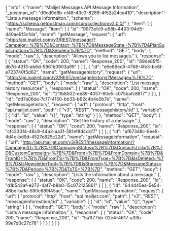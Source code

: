 {
  "info": {
    "name": "Mailjet Messages API Message Information",
    "_postman_id": "d9cd9d8b-cf48-43c3-8288-4f52a24ea410",
    "description": "Lists a message informaiton.",
    "schema": "https://schema.getpostman.com/json/collection/v2.0.0/"
  },
  "item": [
    {
      "name": "Message",
      "item": [
        {
          "id": "9973efc9-e58b-4403-94d5-d40ae9f3cfda",
          "name": "getMessage",
          "request": {
            "url": "http://api.mailjet.com/v3/REST/message/?Campaign=%7B%7D&Contact=%7B%7D&MessageState=%7B%7D&PlanSubscription=%7B%7D&Sender=%7B%7D",
            "method": "GET",
            "body": {
              "mode": "raw"
            },
            "description": "Allows you to list messages."
          },
          "response": [
            {
              "status": "OK",
              "code": 200,
              "name": "Response_200",
              "id": "89de85f5-db7d-4313-ab6d-5961b0903a99"
            }
          ]
        },
        {
          "id": "e6e86ed5-4768-4fe3-bc6f-e723740f5d62",
          "name": "getMessagehistory",
          "request": {
            "url": "http://api.mailjet.com/v3/REST/messagehistory/?Message=%7B%7D",
            "method": "GET",
            "body": {
              "mode": "raw"
            },
            "description": "List message history resources"
          },
          "response": [
            {
              "status": "OK",
              "code": 200,
              "name": "Response_200",
              "id": "21fb8502-ee89-4057-90e5-c075bafc8817"
            }
          ]
        },
        {
          "id": "dd7a06de-7c17-4150-bb33-b62c4b4e0b7e",
          "name": "getMessagehistory",
          "request": {
            "url": {
              "protocol": "http",
              "host": "api.mailjet.com",
              "path": [
                "v3",
                "REST",
                "messagehistory/:id"
              ],
              "variable": [
                {
                  "id": "id",
                  "value": "{}",
                  "type": "string"
                }
              ]
            },
            "method": "GET",
            "body": {
              "mode": "raw"
            },
            "description": "Get the history of a message."
          },
          "response": [
            {
              "status": "OK",
              "code": 200,
              "name": "Response_200",
              "id": "cfc33314-48c9-44a3-aa3f-381ef8d4dcf7"
            }
          ]
        },
        {
          "id": "af673d8c-8ee9-4d4c-bd9d-4527e825c22d",
          "name": "getMessageinformation",
          "request": {
            "url": "http://api.mailjet.com/v3/REST/messageinformation/?CampaignID=%7B%7D&CampaignStatus=%7B%7D&ContactsList=%7B%7D&CustomCampaign=%7B%7D&From=%7B%7D&FromDomain=%7B%7D&FromID=%7B%7D&FromTS=%7B%7D&FromType=%7B%7D&IsDeleted=%7B%7D&IsNewsletterTool=%7B%7D&IsStarred=%7B%7D&MessageStatus=%7B%7D&Period=%7B%7D&ToTS=%7B%7D",
            "method": "GET",
            "body": {
              "mode": "raw"
            },
            "description": "Lists the information about a message."
          },
          "response": [
            {
              "status": "OK",
              "code": 200,
              "name": "Response_200",
              "id": "d1b542af-e272-4af7-b8b0-15c072125861"
            }
          ]
        },
        {
          "id": "644d45ea-5e54-48be-ba1e-590c689f45ac",
          "name": "getMessageinformation",
          "request": {
            "url": {
              "protocol": "http",
              "host": "api.mailjet.com",
              "path": [
                "v3",
                "REST",
                "messageinformation/:id"
              ],
              "variable": [
                {
                  "id": "id",
                  "value": "{}",
                  "type": "string"
                }
              ]
            },
            "method": "GET",
            "body": {
              "mode": "raw"
            },
            "description": "Lists a message informaiton."
          },
          "response": [
            {
              "status": "OK",
              "code": 200,
              "name": "Response_200",
              "id": "5a1f77bb-02e4-4617-a33b-99e7d0c27c76"
            }
          ]
        }
      ]
    }
  ]
}